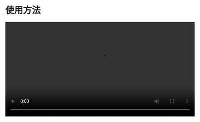 # 使用方法

<video controls width="600">
  <source src="./assets/video/OperationVideo.mp4" type="video/mp4">
  您的浏览器不支持视频播放。
</video>